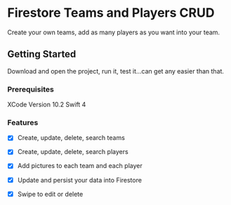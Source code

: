# Firestore Teams and Players CRUD 

Create your own teams, add as many players as you want into your team.

## Getting Started

Download and open the project, run it, test it...can get any easier than that.

### Prerequisites

XCode Version 10.2
Swift 4

### Features

- [x] Create, update, delete, search teams
- [x] Create, update, delete, search players
- [x] Add pictures to each team and each player
- [x] Update and persist your data into Firestore
- [x] Swipe to edit or delete


